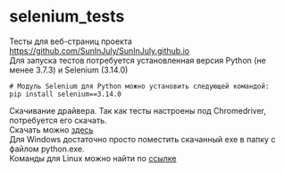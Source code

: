 # selenium_tests
Тесты для веб-страниц проекта https://github.com/SunInJuly/SunInJuly.github.io        
Для запуска тестов потребуется установленная версия Python (не менее 3.7.3) и Selenium (3.14.0)

```
# Модуль Selenium для Python можно установить следующей командой:
pip install selenium==3.14.0
```

Скачивание драйвера. Так как тесты настроены под Сhromedriver, потребуется его скачать.   
Скачать можно [здесь](https://sites.google.com/a/chromium.org/chromedriver/downloads)   
Для Windows достаточно просто поместить скачанный exe в папку с файлом python.exe.   
Команды для Linux можно найти по [ссылке](https://stepik.org/lesson/25969/step/9)
